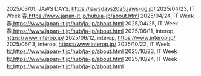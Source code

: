 2025/03/01, JAWS DAYS, https://jawsdays2025.jaws-ug.jp/
2025/04/23, IT Week 春,https://www.japan-it.jp/hub/ja-jp/about.html
2025/04/24, IT Week 春,https://www.japan-it.jp/hub/ja-jp/about.html
2025/04/25, IT Week 春,https://www.japan-it.jp/hub/ja-jp/about.html
2025/06/11, interop, https://www.interop.jp/
2025/06/12, interop, https://www.interop.jp/
2025/06/13, interop, https://www.interop.jp/
2025/10/22, IT Week 秋,https://www.japan-it.jp/hub/ja-jp/about.html
2025/10/23, IT Week 秋,https://www.japan-it.jp/hub/ja-jp/about.html
2025/10/24, IT Week 秋,https://www.japan-it.jp/hub/ja-jp/about.html
